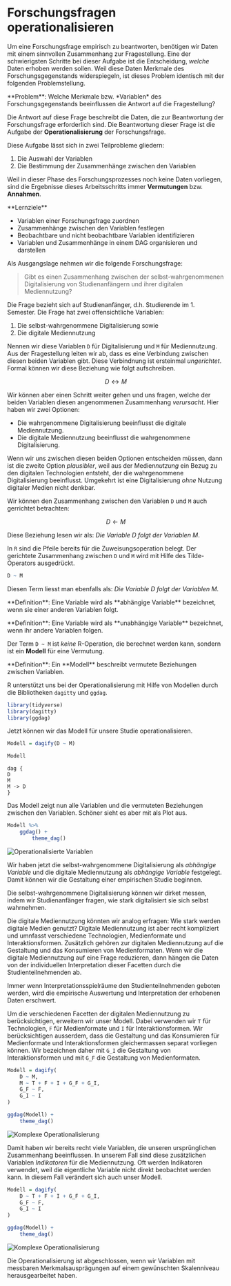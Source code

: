# Forschungsfragen operationalisieren

Um eine Forschungsfrage empirisch zu beantworten, benötigen wir Daten mit einem sinnvollen Zusammenhang zur Fragestellung. Eine der schwierigsten Schritte bei dieser Aufgabe ist die Entscheidung, *welche* Daten erhoben werden sollen. Weil diese Daten Merkmale des Forschungsgegenstands widerspiegeln, ist dieses Problem identisch mit der folgenden Problemstellung. 

<p class="alert alert-info" markdown="1">
**Problem**: Welche Merkmale bzw. *Variablen* des Forschungsgegenstands  beeinflussen die Antwort auf die Fragestellung?
</p>

Die Antwort auf diese Frage beschreibt die Daten, die zur Beantwortung der Forschungsfrage erforderlich sind. Die Beantwortung dieser Frage ist die Aufgabe der **Operationalisierung** der Forschungsfrage. 

Diese Aufgabe lässt sich in zwei Teilprobleme gliedern: 

1. Die Auswahl der Variablen 
2. Die Bestimmung der Zusammenhänge zwischen den Variablen

Weil in dieser Phase des Forschungsprozesses noch keine Daten vorliegen, sind die Ergebnisse dieses Arbeitsschritts immer **Vermutungen** bzw. **Annahmen**. 

<div class="alert alert-secondary" markdown="1">
**Lernziele**

* Variablen einer Forschungsfrage zuordnen
* Zusammenhänge zwischen den Variablen festlegen
* Beobachtbare und nicht beobachtbare Variablen identifizieren
* Variablen und Zusammenhänge in einem DAG organisieren und darstellen
</div>

Als Ausgangslage nehmen wir die folgende Forschungsfrage: 

> Gibt es einen Zusammenhang zwischen der selbst-wahrgenommenen Digitalisierung von Studienanfängern und ihrer digitalen Mediennutzung?

Die Frage bezieht sich auf Studienanfänger, d.h. Studierende im 1. Semester. Die Frage hat zwei offensichtliche Variablen: 

1. Die selbst-wahrgenommene Digitalisierung sowie
2. Die digitale Mediennutzung

Nennen wir diese Variablen `D` für Digitalisierung und `M` für Mediennutzung. Aus der Fragestellung leiten wir ab, dass es eine Verbindung zwischen diesen beiden Variablen gibt. Diese Verbindnung ist ersteinmal *ungerichtet*. Formal können wir diese Beziehung wie folgt aufschreiben. 

$$
D \leftrightarrow M
$$

Wir können aber einen Schritt weiter gehen und uns fragen, welche der beiden Variablen diesen angenommenen Zusammenhang *verursacht*. Hier haben wir zwei Optionen: 

* Die wahrgenommene Digitalisierung beeinflusst die digitale Mediennutzung.
* Die digitale Mediennutzung beeinflusst die wahrgenommene Digitalisierung.

Wenn wir uns zwischen diesen beiden Optionen entscheiden müssen, dann ist die zweite Option *plausibler*, weil aus der Medien*nutzung* ein Bezug zu den digitalen Technologien entsteht, der die wahrgenommene Digitalisierung beeinflusst. Umgekehrt ist eine Digitalisierung *ohne* Nutzung digitaler Medien nicht denkbar.

Wir können den Zusammenhang zwischen den Variablen `D` und `M` auch gerrichtet betrachten: 

$$
D \leftarrow M
$$

Diese Beziehung lesen wir als: *Die Variable D folgt der Variablen M*.

In `R` sind die Pfeile bereits für die Zuweisungsoperation belegt. Der gerichtete Zusammenhang zwischen `D` und `M` wird mit Hilfe des Tilde-Operators ausgedrückt. 

```R
D ~ M
```

Diesen Term liesst man ebenfalls als: *Die Variable D folgt der Variablen M*.

<p class="alert alert-primary" markdown="1">
**Definition**: Eine Variable wird als **abhängige Variable** bezeichnet, wenn sie einer anderen Variablen folgt. 
</p>

<p class="alert alert-primary" markdown="1">
**Definition**: Eine Variable wird als **unabhängige Variable** bezeichnet, wenn ihr andere Variablen folgen. 
</p>

Der Term `D ~ M` ist *keine* R-Operation, die berechnet werden kann, sondern ist ein **Modell** für eine Vermutung.

<p class="alert alert-primary" markdown="1">
**Definition**: Ein **Modell** beschreibt vermutete Beziehungen zwischen Variablen.
</p>

R unterstützt uns bei der Operationalisierung mit Hilfe von Modellen durch die Bibliotheken `dagitty` und `ggdag`.

```R
library(tidyverse)
library(dagitty)
library(ggdag)
```

Jetzt können wir das Modell für unsere Studie operationalisieren. 

```R
Modell = dagify(D ~ M)

Modell
```

```
dag {
D
M
M -> D
}
```

Das Modell zeigt nun alle Variablen und die vermuteten Beziehungen zwischen den Variablen. Schöner sieht es aber mit als Plot aus. 

```R 
Modell %>% 
    ggdag() +
        theme_dag()
```

![Operationalisierte Variablen](https://github.com/dxiai/statistik/raw/main/bilder/var_op_1.png)

Wir haben jetzt die selbst-wahrgenommene Digitalisierung als *abhängige Variable* und die digitale Mediennutzung als *abhängige Variable* festgelegt. Damit können wir die Gestaltung einer empirischen Studie beginnen. 

Die selbst-wahrgenommene Digitalisierung können wir dirket messen, indem wir Studienanfänger fragen, wie stark digitalisiert sie sich selbst wahrnehmen. 

Die digitale Mediennutzung könnten wir analog erfragen: Wie stark werden digitale Medien genutzt? Digitale Mediennutzung ist aber recht kompliziert und umnfasst verschiedene Technologien, Medienformate und Interaktionsformen. Zusätzlich gehören zur digitalen Mediennutzung auf die Gestaltung und das Konsumieren von Medienformaten. Wenn wir die digitale Mediennutzung auf eine Frage reduzieren, dann hängen die Daten von der individuellen Interpretation dieser Facetten durch die Studienteilnehmenden ab.

<p class="alert alert-warning" markdown="1">
Immer wenn Interpretationsspielräume den Studienteilnehmenden geboten werden, wird die empirische Auswertung und Interpretation der erhobenen Daten erschwert. 
</p>

Um die verschiedenen Facetten der digitalen Mediennutzung zu berücksichtigen, erweitern wir unser Modell. Dabei verwenden wir `T` für Technologien, `F` für Medienformate und `I` für Interaktionsformen. Wir berücksichtigen ausserdem, dass die Gestaltung und das Konsumieren für Medienformate und Interaktionsformen gleichermassen separat vorliegen können. Wir bezeichnen daher mit `G_I` die Gestaltung von Interaktionsformen und mit `G_F` die Gestaltung von Medienformaten.

```R
Modell = dagify(
    D ~ M, 
    M ~ T + F + I + G_F + G_I,
    G_F ~ F,
    G_I ~ I
)

ggdag(Modell) + 
    theme_dag()
```

![Komplexe Operationalisierung](https://github.com/dxiai/statistik/raw/main/bilder/var_op_complex_a.png)

Damit haben wir bereits recht viele Variablen, die unseren ursprünglichen Zusammenhang beeinflussen. In unserem Fall sind diese zusätzlichen Variablen *Indikatoren* für die Mediennutzung. Oft werden Indikatoren verwendet, weil die eigentliche Variable nicht direkt beobachtet werden kann. In diesem Fall verändert sich auch unser Modell.


```R
Modell = dagify(
    D ~ T + F + I + G_F + G_I,
    G_F ~ F,
    G_I ~ I
)

ggdag(Modell) + 
    theme_dag()
```

![Komplexe Operationalisierung](https://github.com/dxiai/statistik/raw/main/bilder/var_op_complex_b.png)

<p class="alert alert-success" markdown="1">
Die Operationalisierung ist abgeschlossen, wenn wir Variablen mit messbaren Merkmalsausprägungen auf einem gewünschten Skalenniveau herausgearbeitet haben. 
</p>